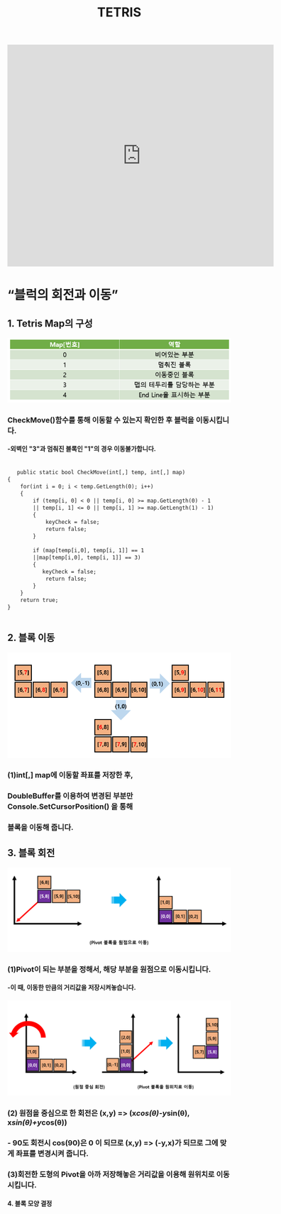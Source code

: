 ﻿---
layout: simple
title: "TETRIS"
---  

<iframe width="600" height="500" src="https://www.youtube.com/embed/3Ebe93ZsSiY" title="" frameborder="0" allow="accelerometer; autoplay; clipboard-write; encrypted-media; gyroscope; picture-in-picture; web-share" referrerpolicy="strict-origin-when-cross-origin" allowfullscreen></iframe>  

# “블럭의 회전과 이동” #  

## 1. Tetris Map의 구성 ##  

#### ![](MapIndex.PNG) ####  

### CheckMove()함수를 통해 이동할 수 있는지 확인한 후 블럭을 이동시킵니다.
#### -외벽인 "3"과 멈춰진 블록인 "1"의 경우 이동불가합니다.  

```

   public static bool CheckMove(int[,] temp, int[,] map)
{
    for(int i = 0; i < temp.GetLength(0); i++)
    {
        if (temp[i, 0] < 0 || temp[i, 0] >= map.GetLength(0) - 1 
        || temp[i, 1] <= 0 || temp[i, 1] >= map.GetLength(1) - 1)
        {
            keyCheck = false;
            return false;
        }

        if (map[temp[i,0], temp[i, 1]] == 1
        ||map[temp[i,0], temp[i, 1]] == 3)
        {
           keyCheck = false;
            return false;
        }
    }         
    return true;
}
  
  ```

## 2. 블록 이동

#### ![](Move.PNG) ####  

   ### (1)int[,] map에 이동할 좌표를 저장한 후,
   ###    DoubleBuffer를 이용하여 변경된 부분만 Console.SetCursorPosition() 을 통해
   ###    블록을 이동해 줍니다.  

## 3. 블록 회전

#### ![](Rotate(1).PNG) ####  

  ### (1)Pivot이 되는 부분을 정해서, 해당 부분을 원점으로 이동시킵니다.
  #### -이 때, 이동한 만큼의 거리값을 저장시켜놓습니다.  

   #### ![](Rotate(2).PNG) ####  

   ### (2) 원점을 중심으로 한 회전은 (x,y) => (x*cos(θ)-y*sin(θ), x*sin(θ)+y*cos(θ))
   ### - 90도 회전시 cos(90)은 0 이 되므로 (x,y) => (-y,x)가 되므로 그에 맞게 좌표를 변경시켜 줍니다.

   ### (3)회전한 도형의 Pivot을 아까 저장해놓은 거리값을 이용해 원위치로 이동시킵니다.
   

#### 4. 블록 모양 결정 
   

